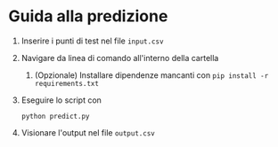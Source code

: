 # Guida alla predizione

1) Inserire i punti di test nel file `input.csv`

2) Navigare da linea di comando all'interno della cartella

    1) (Opzionale) Installare dipendenze mancanti con 
    `pip install -r requirements.txt`

3) Eseguire lo script con

    `python predict.py`

4) Visionare l'output nel file `output.csv`